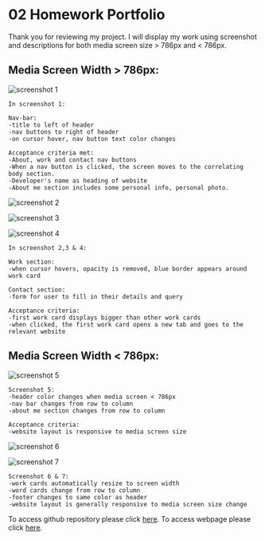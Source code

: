 # 02 Homework Portfolio

Thank you for reviewing my project. I will display my work using screenshot and descriptions for both media screen size > 786px and < 786px.

## Media Screen Width > 786px:


![screenshot 1](./assets/images/screenshot1.png)
```
In screenshot 1:

Nav-bar:
-title to left of header
-nav buttons to right of header
-on cursor hover, nav button text color changes

Acceptance criteria met:
-About, work and contact nav buttons
-When a nav button is clicked, the screen moves to the correlating body section.
-Developer's name as heading of website
-About me section includes some personal info, personal photo.
```

![screenshot 2](./assets/images/screenshot2.png)

![screenshot 3](./assets/images/screenshot3.png)

![screenshot 4](./assets/images/screenshot4.png)

```
In screenshot 2,3 & 4:

Work section:
-when cursor hovers, opacity is removed, blue border appears around work card

Contact section:
-form for user to fill in their details and query

Acceptance criteria:
-first work card displays bigger than other work cards
-when clicked, the first work card opens a new tab and goes to the relevant website
```

## Media Screen Width < 786px:

![screenshot 5](./assets/images/screenshot5.png)

```
Screenshot 5:
-header color changes when media screen < 786px
-nav bar changes from row to column
-about me section changes from row to column

Acceptance criteria:
-website layout is responsive to media screen size

```

![screenshot 6](./assets/images/screenshot6.png)

![screenshot 7](./assets/images/screenshot8.png)

```
Screenshot 6 & 7:
-work cards automatically resize to screen width
-word cards change from row to column
-footer changes to same color as header
-website layout is generally responsive to media screen size change

```

To access github repository please click [here](https://github.com/B3nj1e/02-Homework-Portfolio-Clewer). To access webpage please click [here](https://b3nj1e.github.io/02-Homework-Portfolio-Clewer/). 